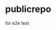 # publicrepo
for e2e test



















































































































































































































































































































































































































































































































































































































































































































































































































































































































































































































































































































































































































































































































































































































































































































































































































































































































































































































































































































































































































































































































































































































































































































































































































































































































































































































































































































































































































































































































































































































































































































































